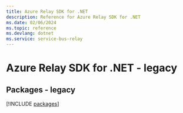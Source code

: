 ```yaml
---
title: Azure Relay SDK for .NET
description: Reference for Azure Relay SDK for .NET
ms.date: 02/06/2024
ms.topic: reference
ms.devlang: dotnet
ms.service: service-bus-relay
---
```

# Azure Relay SDK for .NET - legacy
## Packages - legacy
[!INCLUDE [packages](relay-index.md)]